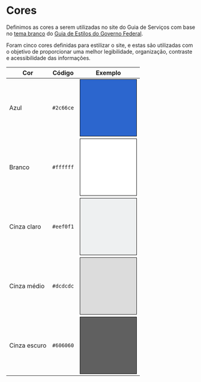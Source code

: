 # Cores

<style>
.swatch {
  max-width: 150px;
  min-width: 150px;
  width: 150px;
  max-height: 150px;
  min-height: 150px;
  height: 150px;
  border: 1px solid black;
}
</style>
 
Definimos as cores a serem utilizadas no site do Guia de Serviços com base no [tema branco] do [Guia de Estilos do Governo Federal][estilos].

Foram cinco cores definidas para estilizar o site, e estas são utilizadas com o objetivo de proporcionar uma melhor legibilidade, organização, contraste e acessibilidade das informações. 

[tema branco]:https://github.com/plonegovbr/brasil.gov.temas#id6
[estilos]:http://www.secom.gov.br/orientacoes-gerais/comunicacao-digital/guia-de-estilo-identidade-padrao-comunicacao-digital-fev2015.pdf

| Cor         | Código		| Exemplo
| ----------- | :---------: | ------------------------------------------------------------------ |
| Azul        | `#2c66ce`   | <div class="swatch" style="background-color: #2c66ce">&nbsp;</div> |
| Branco      | `#ffffff`   | <div class="swatch" style="background-color: #ffffff">&nbsp;</div> |
| Cinza claro | `#eef0f1`   | <div class="swatch" style="background-color: #eef0f1">&nbsp;</div> |
| Cinza médio | `#dcdcdc`   | <div class="swatch" style="background-color: #dcdcdc">&nbsp;</div> |
| Cinza escuro| `#606060`   | <div class="swatch" style="background-color: #606060">&nbsp;</div> |
